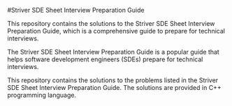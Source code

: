 #Striver SDE Sheet Interview Preparation Guide


This repository contains the solutions to the Striver SDE Sheet Interview Preparation Guide, which is a comprehensive guide to prepare for technical interviews.

The Striver SDE Sheet Interview Preparation Guide is a popular guide that helps software development engineers (SDEs) prepare for technical interviews. 

This repository contains the solutions to the problems listed in the Striver SDE Sheet Interview Preparation Guide. The solutions are provided in C++ programming language.
